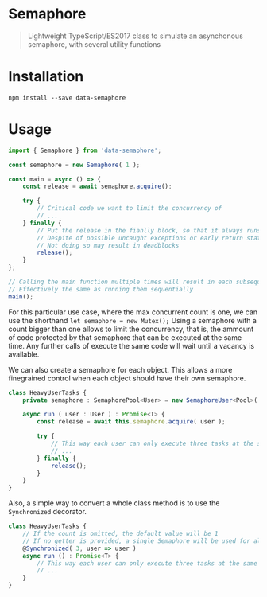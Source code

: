 # Semaphore

> Lightweight TypeScript/ES2017 class to simulate an asynchonous semaphore, with several utility functions

# Installation
```shell
npm install --save data-semaphore
```

# Usage
```typescript
import { Semaphore } from 'data-semaphore';

const semaphore = new Semaphore( 1 );

const main = async () => {
    const release = await semaphore.acquire();

    try {
        // Critical code we want to limit the concurrency of
        // ...
    } finally {
        // Put the release in the fianlly block, so that it always runs
        // Despite of possible uncaught exceptions or early return statements
        // Not doing so may result in deadblocks
        release();
    }
};

// Calling the main function multiple times will result in each subsequent call being delayed until the last one has finished,
// Effectively the same as running them sequentially
main();
```

For this particular use case, where the max concurrent count is one, we can use the shorthand `let semaphore = new Mutex();`
Using a semaphore with a count bigger than one allows to limit the concurrency, that is, the ammount of code protected by that
semaphore that can be executed at the same time. Any further calls of execute the same code will wait until a vacancy is available.

We can also create a semaphore for each object. This allows a more finegrained control when each object should have their own semaphore.

```typescript
class HeavyUserTasks {
    private semaphore : SemaphorePool<User> = new SemaphoreUser<Pool>( 3 );

    async run ( user : User ) : Promise<T> {
        const release = await this.semaphore.acquire( user );

        try {
            // This way each user can only execute three tasks at the same time
            // ...
        } finally {
            release();
        }
    }
}
```

Also, a simple way to convert a whole class method is to use the `Synchronized` decorator.

```typescript
class HeavyUserTasks {
    // If the count is omitted, the default value will be 1
    // If no getter is provided, a single Semaphore will be used for all calls instead of a SemaphorePool 
    @Synchronized( 3, user => user )
    async run () : Promise<T> {
        // This way each user can only execute three tasks at the same time
        // ...
    }
}
```